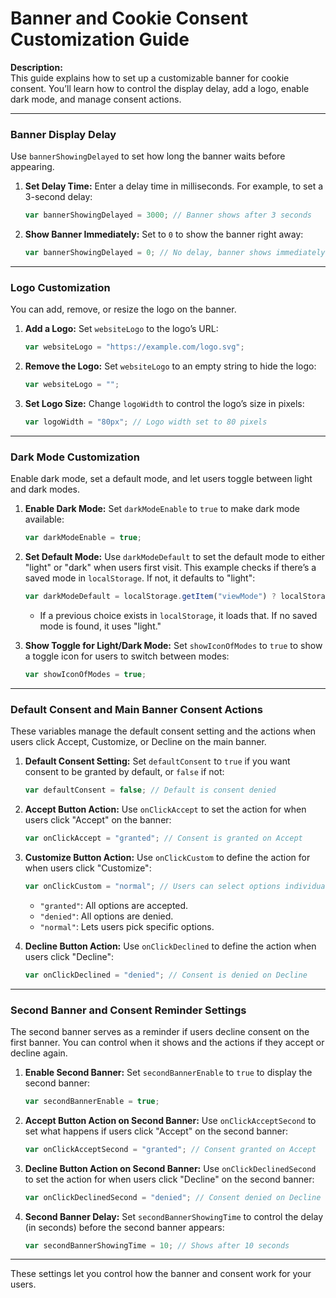 # Banner and Cookie Consent Customization Guide

**Description:**  
This guide explains how to set up a customizable banner for cookie consent. You’ll learn how to control the display delay, add a logo, enable dark mode, and manage consent actions.

---

### Banner Display Delay

Use `bannerShowingDelayed` to set how long the banner waits before appearing.

1. **Set Delay Time:** Enter a delay time in milliseconds. For example, to set a 3-second delay:

   ```javascript
   var bannerShowingDelayed = 3000; // Banner shows after 3 seconds
   ```

2. **Show Banner Immediately:** Set to `0` to show the banner right away:

   ```javascript
   var bannerShowingDelayed = 0; // No delay, banner shows immediately
   ```

---

### Logo Customization

You can add, remove, or resize the logo on the banner.

1. **Add a Logo:** Set `websiteLogo` to the logo’s URL:

   ```javascript
   var websiteLogo = "https://example.com/logo.svg";
   ```

2. **Remove the Logo:** Set `websiteLogo` to an empty string to hide the logo:

   ```javascript
   var websiteLogo = "";
   ```

3. **Set Logo Size:** Change `logoWidth` to control the logo’s size in pixels:

   ```javascript
   var logoWidth = "80px"; // Logo width set to 80 pixels
   ```

---

### Dark Mode Customization

Enable dark mode, set a default mode, and let users toggle between light and dark modes.

1. **Enable Dark Mode:** Set `darkModeEnable` to `true` to make dark mode available:

   ```javascript
   var darkModeEnable = true;
   ```

2. **Set Default Mode:** Use `darkModeDefault` to set the default mode to either "light" or "dark" when users first visit. This example checks if there’s a saved mode in `localStorage`. If not, it defaults to "light":

   ```javascript
   var darkModeDefault = localStorage.getItem("viewMode") ? localStorage.getItem("viewMode") : "light";
   ```

   - If a previous choice exists in `localStorage`, it loads that. If no saved mode is found, it uses "light."

3. **Show Toggle for Light/Dark Mode:** Set `showIconOfModes` to `true` to show a toggle icon for users to switch between modes:

   ```javascript
   var showIconOfModes = true;
   ```

---

### Default Consent and Main Banner Consent Actions

These variables manage the default consent setting and the actions when users click Accept, Customize, or Decline on the main banner.

1. **Default Consent Setting:** Set `defaultConsent` to `true` if you want consent to be granted by default, or `false` if not:

   ```javascript
   var defaultConsent = false; // Default is consent denied
   ```

2. **Accept Button Action:** Use `onClickAccept` to set the action for when users click "Accept" on the banner:

   ```javascript
   var onClickAccept = "granted"; // Consent is granted on Accept
   ```

3. **Customize Button Action:** Use `onClickCustom` to define the action for when users click "Customize":

   ```javascript
   var onClickCustom = "normal"; // Users can select options individually
   ```

   - `"granted"`: All options are accepted.
   - `"denied"`: All options are denied.
   - `"normal"`: Lets users pick specific options.

4. **Decline Button Action:** Use `onClickDeclined` to define the action when users click "Decline":

   ```javascript
   var onClickDeclined = "denied"; // Consent is denied on Decline
   ```

---

### Second Banner and Consent Reminder Settings

The second banner serves as a reminder if users decline consent on the first banner. You can control when it shows and the actions if they accept or decline again.

1. **Enable Second Banner:** Set `secondBannerEnable` to `true` to display the second banner:

   ```javascript
   var secondBannerEnable = true;
   ```

2. **Accept Button Action on Second Banner:** Use `onClickAcceptSecond` to set what happens if users click "Accept" on the second banner:

   ```javascript
   var onClickAcceptSecond = "granted"; // Consent granted on Accept
   ```

3. **Decline Button Action on Second Banner:** Use `onClickDeclinedSecond` to set the action for when users click "Decline" on the second banner:

   ```javascript
   var onClickDeclinedSecond = "denied"; // Consent denied on Decline
   ```

4. **Second Banner Delay:** Set `secondBannerShowingTime` to control the delay (in seconds) before the second banner appears:

   ```javascript
   var secondBannerShowingTime = 10; // Shows after 10 seconds
   ```

---

These settings let you control how the banner and consent work for your users.

